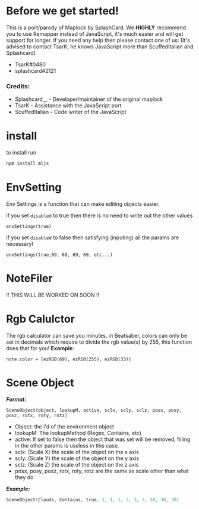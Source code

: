 # Before we get started!
This is a port/parody of Maplock by SplashCard. We **HIGHLY** recommend you to use Remapper instead of JavaScript, it's much easier and will get support for longer. If you need any help then please contact one of us: (It's advised to contact TsarK, he knows JavaScript more than ScuffedItalian and Splashcard)

* TsarK#0480
* splashcard#2121

### Credits:

* Splashcard__ - Developer/maintainer of the original maplock
* TsarK - Assistance with the JavaScript port
* ScuffedItalian - Code writer of the JavaScript

# install

to install run 
```powershell
npm install mljs
```

# EnvSetting
Env Settings is a function that can make editing objects easier.

if you set ```disabled``` to true then there is no need to write out the other values


```
envSettings(true)
```

if you set ```disabled``` to false then satisfying (inputing) all the params are necessary!

```
envSettings(true,69, 69, 69, 69, etc...)
```

# NoteFiler
!! THIS WILL BE WORKED ON SOON !!

# Rgb Calulctor
The rgb calculator can save you minutes, in Beatsaber, colors
can only be set in decimals which require to divide the rgb
value(s) by 255, this function does that for you!
**Example**:
```
note.color = [ezRGB(69), ezRGB(255), ezRGB(33)]
```

# Scene Object

***Format:***
```
SceneObject(object, lookupM, active, sclx, scly, sclz, posx, posy, posz, rotx, roty, rotz)
```
* Object: the i'd of the environment object
* lookupM: The lookupMethod (Regex, Contains, etc)
* active: If set to false then the object that was set will be removed, filling in the other params is useless in this case.
* sclx: (Scale X) the scale of the object on the x axis
* scly: (Scale Y) the scale of the object on the y axis
* sclz: (Scale Z) the scale of the object on the z axis
* posx, posy, posz, rotx, roty, rotz are the same as scale other than what they do

***Example:***
```powershell
SceneObject(Clouds, Contains, true, 1, 1, 1, 3, 3, 3, 30, 30, 30)
```
